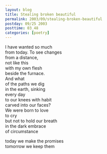 ```yaml
---
layout: blog
title: Stealing broken beautiful
permalink: 2003/09/stealing-broken-beautiful
postday: 09/25 2003
posttime: 03_48
categories: [poetry]
---
```


<p>I have wanted so much<br />
from today. To see changes<br />
from a distance,<br />
not like this<br />
with my own flesh<br />
beside the furnace.<br />
And what<br />
of the paths we dig<br />
in the earth, sinking<br />
every day<br />
to our knees with habit<br />
carved into our faces?<br />
We were born to love<br />
to cry<br />
but not to hold our breath<br />
in the dark embrace<br />
of circumstance</p>
<p>today we make the promises<br />
tomorrow we keep them</p>
